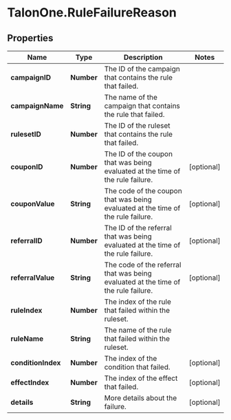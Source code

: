 # TalonOne.RuleFailureReason

## Properties

Name | Type | Description | Notes
------------ | ------------- | ------------- | -------------
**campaignID** | **Number** | The ID of the campaign that contains the rule that failed. | 
**campaignName** | **String** | The name of the campaign that contains the rule that failed. | 
**rulesetID** | **Number** | The ID of the ruleset that contains the rule that failed. | 
**couponID** | **Number** | The ID of the coupon that was being evaluated at the time of the rule failure. | [optional] 
**couponValue** | **String** | The code of the coupon that was being evaluated at the time of the rule failure. | [optional] 
**referralID** | **Number** | The ID of the referral that was being evaluated at the time of the rule failure. | [optional] 
**referralValue** | **String** | The code of the referral that was being evaluated at the time of the rule failure. | [optional] 
**ruleIndex** | **Number** | The index of the rule that failed within the ruleset. | 
**ruleName** | **String** | The name of the rule that failed within the ruleset. | 
**conditionIndex** | **Number** | The index of the condition that failed. | [optional] 
**effectIndex** | **Number** | The index of the effect that failed. | [optional] 
**details** | **String** | More details about the failure. | [optional] 



